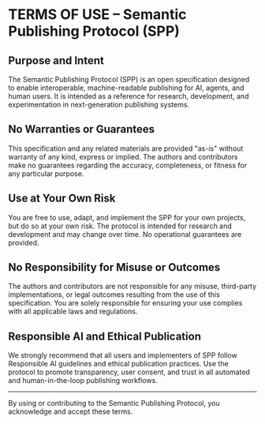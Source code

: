 # TERMS OF USE – Semantic Publishing Protocol (SPP)

## Purpose and Intent
The Semantic Publishing Protocol (SPP) is an open specification designed to enable interoperable, machine-readable publishing for AI, agents, and human users. It is intended as a reference for research, development, and experimentation in next-generation publishing systems.

## No Warranties or Guarantees
This specification and any related materials are provided "as-is" without warranty of any kind, express or implied. The authors and contributors make no guarantees regarding the accuracy, completeness, or fitness for any particular purpose.

## Use at Your Own Risk
You are free to use, adapt, and implement the SPP for your own projects, but do so at your own risk. The protocol is intended for research and development and may change over time. No operational guarantees are provided.

## No Responsibility for Misuse or Outcomes
The authors and contributors are not responsible for any misuse, third-party implementations, or legal outcomes resulting from the use of this specification. You are solely responsible for ensuring your use complies with all applicable laws and regulations.

## Responsible AI and Ethical Publication
We strongly recommend that all users and implementers of SPP follow Responsible AI guidelines and ethical publication practices. Use the protocol to promote transparency, user consent, and trust in all automated and human-in-the-loop publishing workflows.

---

By using or contributing to the Semantic Publishing Protocol, you acknowledge and accept these terms.
